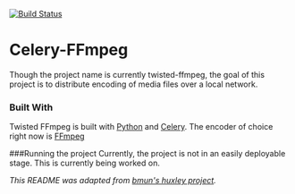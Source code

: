 [![Build Status](https://travis-ci.org/avinash-oza/twisted-ffmpeg.svg?branch=v1.0.x)](https://travis-ci.org/avinash-oza/twisted-ffmpeg)
# Celery-FFmpeg
Though the project name is currently twisted-ffmpeg, the goal of this project is to distribute encoding of media files over a local network.


### Built With
Twisted FFmpeg is built with [Python](http://www.python.org) and [Celery](http://www.celeryproject.org/). The encoder of choice right now is [FFmpeg](http://www.ffmpeg.org/)

###Running the project
Currently, the project is not in an easily deployable stage. This is currently being worked on.

*This README was adapted from [bmun's huxley project](https://github.com/bmun/huxley).*
